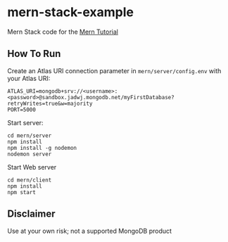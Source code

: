 # mern-stack-example
Mern Stack code for the [Mern Tutorial](https://www.mongodb.com/languages/mern-stack-tutorial)

## How To Run
Create an Atlas URI connection parameter in `mern/server/config.env` with your Atlas URI:
```
ATLAS_URI=mongodb+srv://<username>:<password>@sandbox.jadwj.mongodb.net/myFirstDatabase?retryWrites=true&w=majority
PORT=5000
```

Start server:
```
cd mern/server
npm install
npm install -g nodemon
nodemon server
```

Start Web server
```
cd mern/client
npm install
npm start
```

## Disclaimer

Use at your own risk; not a supported MongoDB product
